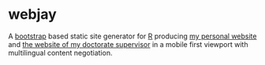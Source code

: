 # webjay

A [bootstrap](http://getbootstrap.com/) based static site generator for [R](https://cran.rstudio.com/) producing [my personal website](https://joh.one) and [the website of my doctorate supervisor](https://eckart-voland.de) in a mobile first viewport with multilingual content negotiation.  

